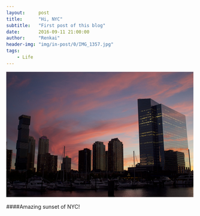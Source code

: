 ```yaml
---
layout:     post
title:      "Hi, NYC"
subtitle:   "First post of this blog"
date:       2016-09-11 21:00:00
author:     "Renkai"
header-img: "img/in-post/0/IMG_1357.jpg"
tags:
    - Life
---
```



<img width="500px" src="/img/in-post/0/IMG_1357.jpg">

####Amazing sunset of NYC!